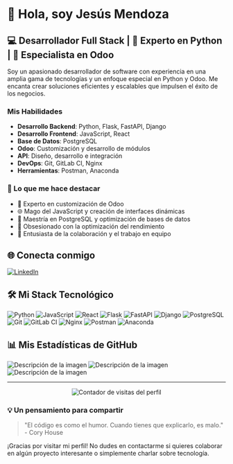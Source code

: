 # 👋 Hola, soy Jesús Mendoza

## 💻 Desarrollador Full Stack | 🐍 Experto en Python | 🦉 Especialista en Odoo

Soy un apasionado desarrollador de software con experiencia en una amplia gama de tecnologías y un enfoque especial en Python y Odoo. Me encanta crear soluciones eficientes y escalables que impulsen el éxito de los negocios.

### Mis Habilidades

- **Desarrollo Backend**: Python, Flask, FastAPI, Django
- **Desarrollo Frontend**: JavaScript, React
- **Base de Datos**: PostgreSQL
- **Odoo**: Customización y desarrollo de módulos
- **API**: Diseño, desarrollo e integración
- **DevOps**: Git, GitLab CI, Nginx
- **Herramientas**: Postman, Anaconda

### 🌟 Lo que me hace destacar

- 🔧 Experto en customización de Odoo
- 🌐 Mago del JavaScript y creación de interfaces dinámicas
- 🐘 Maestría en PostgreSQL y optimización de bases de datos
- 🚀 Obsesionado con la optimización del rendimiento
- 🤝 Entusiasta de la colaboración y el trabajo en equipo

## 🌐 Conecta conmigo

[![LinkedIn](https://img.shields.io/badge/LinkedIn-Jesús_Mendoza-0077B5?style=for-the-badge&logo=linkedin&logoColor=white)](https://www.linkedin.com/in/jesús-mendoza-565598254)

## 🛠️ Mi Stack Tecnológico

![Python](https://img.shields.io/badge/Python-3670A0?style=for-the-badge&logo=python&logoColor=ffdd54)
![JavaScript](https://img.shields.io/badge/JavaScript-F7DF1E?style=for-the-badge&logo=javascript&logoColor=black)
![React](https://img.shields.io/badge/React-20232A?style=for-the-badge&logo=react&logoColor=61DAFB)
![Flask](https://img.shields.io/badge/Flask-000000?style=for-the-badge&logo=flask&logoColor=white)
![FastAPI](https://img.shields.io/badge/FastAPI-005571?style=for-the-badge&logo=fastapi)
![Django](https://img.shields.io/badge/Django-092E20?style=for-the-badge&logo=django&logoColor=white)
![PostgreSQL](https://img.shields.io/badge/PostgreSQL-316192?style=for-the-badge&logo=postgresql&logoColor=white)
![Git](https://img.shields.io/badge/Git-F05032?style=for-the-badge&logo=git&logoColor=white)
![GitLab CI](https://img.shields.io/badge/GitLab_CI-FCA121?style=for-the-badge&logo=gitlab&logoColor=white)
![Nginx](https://img.shields.io/badge/Nginx-009639?style=for-the-badge&logo=nginx&logoColor=white)
![Postman](https://img.shields.io/badge/Postman-FF6C37?style=for-the-badge&logo=postman&logoColor=white)
![Anaconda](https://img.shields.io/badge/Anaconda-44A833?style=for-the-badge&logo=anaconda&logoColor=white)

## 📊 Mis Estadísticas de GitHub

<img src="../theyisuskill/image.png" alt="Descripción de la imagen" />
<img src="../theyisuskill/progreso.png" alt="Descripción de la imagen" />
<img src="../theyisuskill/nivel.png" alt="Descripción de la imagen" />

---

<div align="center">
  <img src="https://komarev.com/ghpvc/?username=theyisuskill&color=blueviolet" alt="Contador de visitas del perfil" />
</div>

### 💡 Un pensamiento para compartir

> "El código es como el humor. Cuando tienes que explicarlo, es malo." - Cory House

¡Gracias por visitar mi perfil! No dudes en contactarme si quieres colaborar en algún proyecto interesante o simplemente charlar sobre tecnología.
